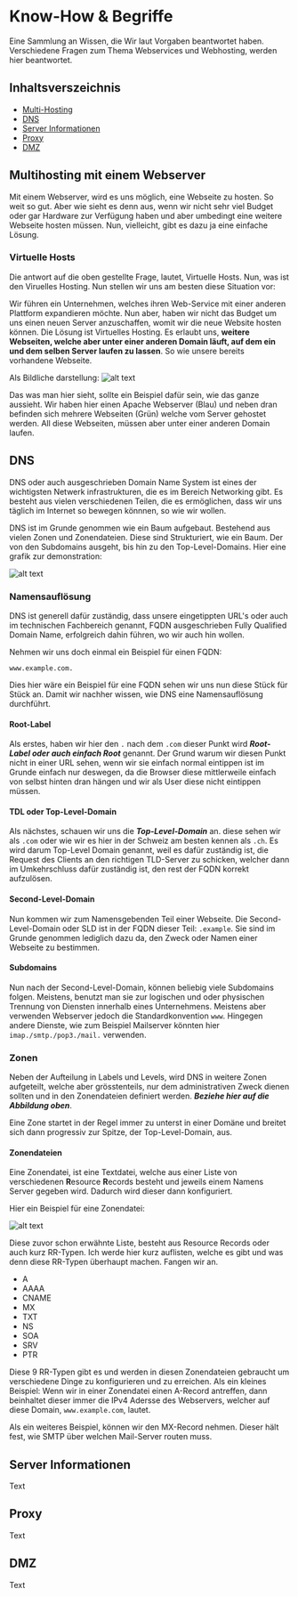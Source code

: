 # Know-How & Begriffe
Eine Sammlung an Wissen, die Wir laut Vorgaben beantwortet haben. Verschiedene Fragen zum Thema Webservices und Webhosting, werden hier beantwortet.
## Inhaltsverszeichnis
- [Multi-Hosting](#multihosting-mit-einem-webserver)
- [DNS](#dns)
- [Server Informationen](#server-informationen)
- [Proxy](#proxy)
- [DMZ](#dmz)

## Multihosting mit einem Webserver
Mit einem Webserver, wird es uns möglich, eine Webseite zu hosten. So weit so gut. Aber wie sieht es denn aus, wenn wir nicht sehr viel Budget oder gar Hardware zur Verfügung haben und aber umbedingt eine weitere Webseite hosten müssen. Nun, vielleicht, gibt es dazu ja eine einfache Lösung.

### Virtuelle Hosts
Die antwort auf die oben gestellte Frage, lautet, Virtuelle Hosts. Nun, was ist den Viruelles Hosting. Nun stellen wir uns am besten diese Situation vor:

Wir führen ein Unternehmen, welches ihren Web-Service mit einer anderen Plattform expandieren möchte. Nun aber, haben wir nicht das Budget um uns einen neuen Server anzuschaffen, womit wir die neue Website hosten können. Die Lösung ist Virtuelles Hosting. Es erlaubt uns,  **weitere Webseiten, welche aber unter einer anderen Domain läuft, auf dem ein und dem selben Server laufen zu lassen**. So wie unsere bereits vorhandene Webseite.

Als Bildliche darstellung:
![alt text](https://www.cloudpanel.io/astatic/assets/images/article/2021/56/5c18eac9e9a50ec8fa336009d9db67f2.svg "Ein Apache Server hostet mehrere Webseiten")

Das was man hier sieht, sollte ein Beispiel dafür sein, wie das ganze aussieht. Wir haben hier einen Apache Webserver (Blau) und neben dran befinden sich mehrere Webseiten (Grün) welche vom Server gehostet werden. All diese Webseiten, müssen aber unter einer anderen Domain laufen.

## DNS
DNS oder auch ausgeschrieben Domain Name System ist eines der wichtigsten Netwerk infrastrukturen, die es im Bereich Networking gibt. Es besteht aus vielen verschiedenen Teilen, die es ermöglichen, dass wir uns täglich im Internet so bewegen könnnen, so wie wir wollen.
 

 DNS ist im Grunde genommen wie ein Baum aufgebaut. Bestehend aus vielen Zonen und Zonendateien. Diese sind Strukturiert, wie ein Baum. Der von den Subdomains ausgeht, bis hin zu den Top-Level-Domains. Hier eine grafik zur demonstration:

 ![alt text](https://www.dotcom-monitor.com/blog/wp-content/uploads/sites/3/2013/02/DNS-Monitoring-Domain-Name-Space-768x612.jpg "Der Aufbau eines DNS in verschiedenen Zonen und konfiguriert durch verschiedene Zonendateien")

### Namensauflösung
DNS ist generell dafür zuständig, dass unsere eingetippten URL's oder auch im technischen Fachbereich genannt, FQDN ausgeschrieben Fully Qualified Domain Name, erfolgreich dahin führen, wo wir auch hin wollen.

Nehmen wir uns doch einmal ein Beispiel für einen FQDN:

```Text
www.example.com.
```

Dies hier wäre ein Beispiel für eine FQDN sehen wir uns nun diese Stück für Stück an. Damit wir nachher wissen, wie DNS eine Namensauflösung durchführt.

#### Root-Label
Als erstes, haben wir hier den ``.`` nach dem ``.com`` dieser Punkt wird ***Root-Label oder auch einfach Root*** genannt. Der Grund warum wir diesen Punkt nicht in einer URL sehen, wenn wir sie einfach normal eintippen ist im Grunde einfach nur deswegen, da die Browser diese mittlerweile einfach von selbst hinten dran hängen und wir als User diese nicht eintippen müssen.
 
#### TDL oder Top-Level-Domain
Als nächstes, schauen wir uns die ***Top-Level-Domain*** an. diese sehen wir als ``.com`` oder wie wir es hier in der Schweiz am besten kennen als ``.ch``. Es wird darum Top-Level Domain genannt, weil es dafür zuständig ist, die Request des Clients an den richtigen TLD-Server zu schicken, welcher dann im Umkehrschluss dafür zuständig ist, den rest der FQDN korrekt aufzulösen.

#### Second-Level-Domain
Nun kommen wir zum Namensgebenden Teil einer Webseite. Die Second-Level-Domain oder SLD ist in der FQDN dieser Teil: ``.example``.
Sie sind im Grunde genommen lediglich dazu da, den Zweck oder Namen einer Webseite zu bestimmen.

#### Subdomains
Nun nach der Second-Level-Domain, können beliebig viele Subdomains folgen. Meistens, benutzt man sie zur logischen und oder physischen Trennung von Diensten innerhalb eines Unternehmens. Meistens aber verwenden Webserver jedoch die Standardkonvention ``www``. Hingegen andere Dienste, wie zum Beispiel Mailserver könnten hier ``imap./smtp./pop3./mail.`` verwenden.

### Zonen
Neben der Aufteilung in Labels und Levels, wird DNS in weitere Zonen aufgeteilt, welche aber grösstenteils, nur dem administrativen Zweck dienen sollten und in den Zonendateien definiert werden. ***Beziehe hier auf die Abbildung oben***.
 

 Eine Zone startet in der Regel immer zu unterst in einer Domäne und breitet sich dann progressiv zur Spitze, der Top-Level-Domain, aus.

#### Zonendateien
Eine Zonendatei, ist eine Textdatei, welche aus einer Liste von verschiedenen **R**esource **R**ecords besteht und jeweils einem Namens Server gegeben wird. Dadurch wird dieser dann konfiguriert.

Hier ein Beispiel für eine Zonendatei:

![alt text](https://lh4.googleusercontent.com/ge9ntTn5kQQte_2w0L6TD3JMP6p1hnfETfQjxiXOihjvw8UGmB-ebLziH1sLcmcAsulhocAel_zkNpsQPWTfK_GCT7SzDNbrB74MfjNWVzZzRAPKSGU63fHTNTYLcAukAyX3QJrZ "Ein Beispiel für eine Zonendatei")

Diese zuvor schon erwähnte Liste, besteht aus Resource Records oder auch kurz RR-Typen. Ich werde hier kurz auflisten, welche es gibt und was denn diese RR-Typen überhaupt machen. Fangen wir an.

* A
* AAAA
* CNAME
* MX
* TXT
* NS
* SOA
* SRV
* PTR

Diese 9 RR-Typen gibt es und werden in diesen Zonendateien gebraucht um verschiedene Dinge zu konfigurieren und zu erreichen. Als ein kleines Beispiel: Wenn wir in einer Zonendatei einen A-Record antreffen, dann beinhaltet dieser immer die IPv4 Adersse des Webservers, welcher auf diese Domain, ``www.example.com``, lautet.
 

 Als ein weiteres Beispiel, können wir den MX-Record nehmen. Dieser hält fest, wie SMTP über welchen Mail-Server routen muss.
 
## Server Informationen
Text

## Proxy
Text

## DMZ
Text